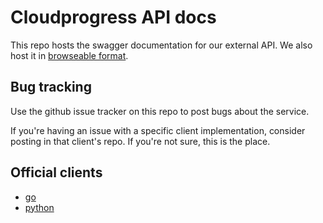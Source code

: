 # Cloudprogress API docs

This repo hosts the swagger documentation for our external API. We also host it in [browseable format](https://cloudprogress.io/static/redoc.htm).

## Bug tracking

Use the github issue tracker on this repo to post bugs about the service.

If you're having an issue with a specific client implementation, consider posting in that client's repo. If you're not sure, this is the place.

## Official clients

* [go](https://github.com/cloudprogress/cpr-go)
* [python](https://github.com/cloudprogress/cpr-py)
